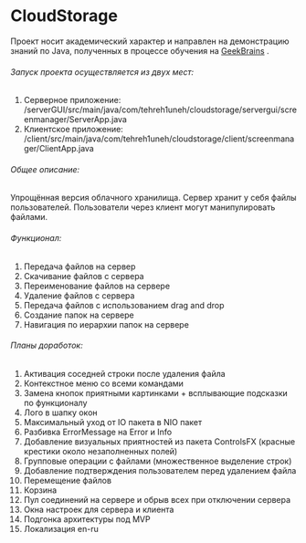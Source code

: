 # CloudStorage

Проект носит академический характер и направлен на демонстрацию знаний по Java, полученных в процессе обучения на [GeekBrains](https://geekbrains.ru) .

###### Запуск проекта осуществляется из двух мест:
1. Серверное приложение: /serverGUI/src/main/java/com/tehreh1uneh/cloudstorage/servergui/screenmanager/ServerApp.java
2. Клиентское приложение: /client/src/main/java/com/tehreh1uneh/cloudstorage/client/screenmanager/ClientApp.java

###### Общее описание:
Упрощённая версия облачного хранилища. Сервер хранит у себя файлы пользователей. Пользователи через клиент могут манипулировать файлами.

###### Функционал:
1. Передача файлов на сервер
2. Скачивание файлов с сервера
3. Переименование файлов на сервере
4. Удаление файлов с сервера
5. Передача файлов с использованием drag and drop
6. Создание папок на сервере
7. Навигация по иерархии папок на сервере

###### Планы доработок:
1. Активация соседней строки после удаления файла
2. Контекстное меню со всеми командами
3. Замена кнопок приятными картинками + всплывающие подсказки по функционалу
4. Лого в шапку окон
5. Максимальный уход от IO пакета в NIO пакет
6. Разбивка ErrorMessage на Error и Info
7. Добавление визуальных приятностей  из пакета ControlsFX (красные крестики около незаполненных полей)
8. Групповые операции с файлами (множественное выделение строк)
9. Добавление подтверждения пользователем перед удалением файла
10. Перемещение файлов
11. Корзина 
12. Пул соединений на сервере и обрыв всех при отключении сервера
13. Окна настроек для сервера и клиента
14. Подгонка архитектуры под MVP
15. Локализация en-ru
